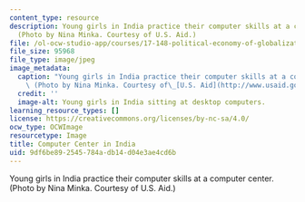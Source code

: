 ```yaml
---
content_type: resource
description: Young girls in India practice their computer skills at a computer center.
  (Photo by Nina Minka. Courtesy of U.S. Aid.)
file: /ol-ocw-studio-app/courses/17-148-political-economy-of-globalization-spring-2006/9df6be892545784adb14d04e3ae4cd6b_17-148s06.jpg
file_size: 95968
file_type: image/jpeg
image_metadata:
  caption: "Young girls in India practice their computer skills at a computer center.\
    \ (Photo by Nina Minka. Courtesy of\_[U.S. Aid](http://www.usaid.gov/).)"
  credit: ''
  image-alt: Young girls in India sitting at desktop computers.
learning_resource_types: []
license: https://creativecommons.org/licenses/by-nc-sa/4.0/
ocw_type: OCWImage
resourcetype: Image
title: Computer Center in India
uid: 9df6be89-2545-784a-db14-d04e3ae4cd6b
---
```

Young girls in India practice their computer skills at a computer center. (Photo by Nina Minka. Courtesy of U.S. Aid.)